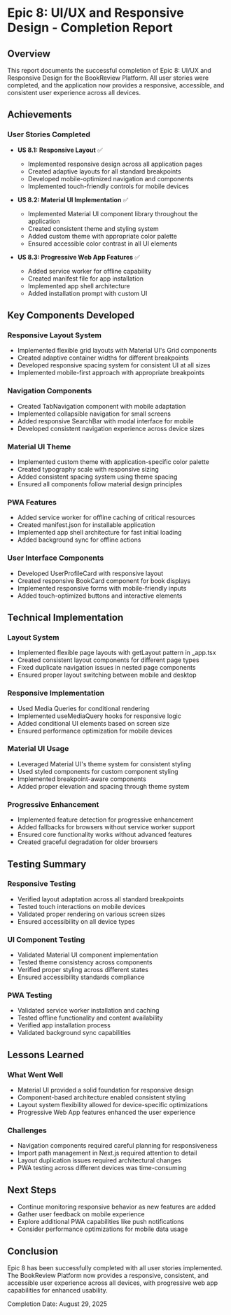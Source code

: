 # Epic 8: UI/UX and Responsive Design - Completion Report

## Overview
This report documents the successful completion of Epic 8: UI/UX and Responsive Design for the BookReview Platform. All user stories were completed, and the application now provides a responsive, accessible, and consistent user experience across all devices.

## Achievements

### User Stories Completed
- **US 8.1: Responsive Layout** ✅ 
  - Implemented responsive design across all application pages
  - Created adaptive layouts for all standard breakpoints
  - Developed mobile-optimized navigation and components
  - Implemented touch-friendly controls for mobile devices

- **US 8.2: Material UI Implementation** ✅
  - Implemented Material UI component library throughout the application
  - Created consistent theme and styling system
  - Added custom theme with appropriate color palette
  - Ensured accessible color contrast in all UI elements

- **US 8.3: Progressive Web App Features** ✅
  - Added service worker for offline capability
  - Created manifest file for app installation
  - Implemented app shell architecture
  - Added installation prompt with custom UI

## Key Components Developed

### Responsive Layout System
- Implemented flexible grid layouts with Material UI's Grid components
- Created adaptive container widths for different breakpoints
- Developed responsive spacing system for consistent UI at all sizes
- Implemented mobile-first approach with appropriate breakpoints

### Navigation Components
- Created TabNavigation component with mobile adaptation
- Implemented collapsible navigation for small screens
- Added responsive SearchBar with modal interface for mobile
- Developed consistent navigation experience across device sizes

### Material UI Theme
- Implemented custom theme with application-specific color palette
- Created typography scale with responsive sizing
- Added consistent spacing system using theme spacing
- Ensured all components follow material design principles

### PWA Features
- Added service worker for offline caching of critical resources
- Created manifest.json for installable application
- Implemented app shell architecture for fast initial loading
- Added background sync for offline actions

### User Interface Components
- Developed UserProfileCard with responsive layout
- Created responsive BookCard component for book displays
- Implemented responsive forms with mobile-friendly inputs
- Added touch-optimized buttons and interactive elements

## Technical Implementation

### Layout System
- Implemented flexible page layouts with getLayout pattern in _app.tsx
- Created consistent layout components for different page types
- Fixed duplicate navigation issues in nested page components
- Ensured proper layout switching between mobile and desktop

### Responsive Implementation
- Used Media Queries for conditional rendering
- Implemented useMediaQuery hooks for responsive logic
- Added conditional UI elements based on screen size
- Ensured performance optimization for mobile devices

### Material UI Usage
- Leveraged Material UI's theme system for consistent styling
- Used styled components for custom component styling
- Implemented breakpoint-aware components
- Added proper elevation and spacing through theme system

### Progressive Enhancement
- Implemented feature detection for progressive enhancement
- Added fallbacks for browsers without service worker support
- Ensured core functionality works without advanced features
- Created graceful degradation for older browsers

## Testing Summary

### Responsive Testing
- Verified layout adaptation across all standard breakpoints
- Tested touch interactions on mobile devices
- Validated proper rendering on various screen sizes
- Ensured accessibility on all device types

### UI Component Testing
- Validated Material UI component implementation
- Tested theme consistency across components
- Verified proper styling across different states
- Ensured accessibility standards compliance

### PWA Testing
- Validated service worker installation and caching
- Tested offline functionality and content availability
- Verified app installation process
- Validated background sync capabilities

## Lessons Learned

### What Went Well
- Material UI provided a solid foundation for responsive design
- Component-based architecture enabled consistent styling
- Layout system flexibility allowed for device-specific optimizations
- Progressive Web App features enhanced the user experience

### Challenges
- Navigation components required careful planning for responsiveness
- Import path management in Next.js required attention to detail
- Layout duplication issues required architectural changes
- PWA testing across different devices was time-consuming

## Next Steps
- Continue monitoring responsive behavior as new features are added
- Gather user feedback on mobile experience
- Explore additional PWA capabilities like push notifications
- Consider performance optimizations for mobile data usage

## Conclusion
Epic 8 has been successfully completed with all user stories implemented. The BookReview Platform now provides a responsive, consistent, and accessible user experience across all devices, with progressive web app capabilities for enhanced usability.

Completion Date: August 29, 2025
